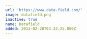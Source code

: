 ```yaml
---
url: 'https://www.data-field.com/'
image: datafield.png
inactive: true
name: Datafield
added: 2013-02-28T03:33:25.000Z
---
```

